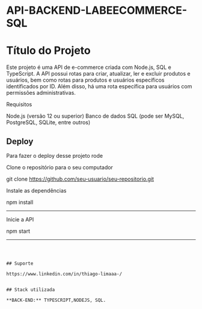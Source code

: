 ﻿# API-BACKEND-LABEECOMMERCE-SQL

# Título do Projeto

Este projeto é uma API de e-commerce criada com Node.js, SQL e TypeScript. A API possui rotas para criar, atualizar, ler e excluir produtos e usuários, bem como rotas para produtos e usuários específicos identificados por ID. Além disso, há uma rota específica para usuários com permissões administrativas.

Requisitos

Node.js (versão 12 ou superior)
Banco de dados SQL (pode ser MySQL, PostgreSQL, SQLite, entre outros)
## Deploy

Para fazer o deploy desse projeto rode

Clone o repositório para o seu computador

git clone https://github.com/seu-usuario/seu-repositorio.git






Instale as dependências

npm install
_______________________

Inicie a API


npm start
_______________________



  
```



## Suporte

https://www.linkedin.com/in/thiago-limaaa-/


## Stack utilizada

**BACK-END:** TYPESCRIPT,NODEJS, SQL.













